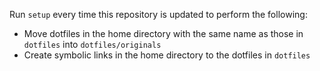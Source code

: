 Run `setup` every time this repository is updated to perform the following:
- Move dotfiles in the home directory with the same name as those in `dotfiles` into `dotfiles/originals`
- Create symbolic links in the home directory to the dotfiles in `dotfiles`
